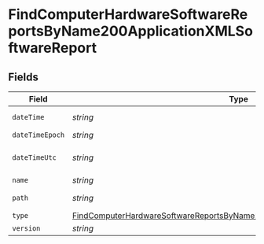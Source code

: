 # FindComputerHardwareSoftwareReportsByName200ApplicationXMLSoftwareReport


## Fields

| Field                                                                                                                                                                                   | Type                                                                                                                                                                                    | Required                                                                                                                                                                                | Description                                                                                                                                                                             | Example                                                                                                                                                                                 |
| --------------------------------------------------------------------------------------------------------------------------------------------------------------------------------------- | --------------------------------------------------------------------------------------------------------------------------------------------------------------------------------------- | --------------------------------------------------------------------------------------------------------------------------------------------------------------------------------------- | --------------------------------------------------------------------------------------------------------------------------------------------------------------------------------------- | --------------------------------------------------------------------------------------------------------------------------------------------------------------------------------------- |
| `dateTime`                                                                                                                                                                              | *string*                                                                                                                                                                                | :heavy_minus_sign:                                                                                                                                                                      | N/A                                                                                                                                                                                     | 2017-07-07 18:37:04                                                                                                                                                                     |
| `dateTimeEpoch`                                                                                                                                                                         | *string*                                                                                                                                                                                | :heavy_minus_sign:                                                                                                                                                                      | N/A                                                                                                                                                                                     | 1499470624555                                                                                                                                                                           |
| `dateTimeUtc`                                                                                                                                                                           | *string*                                                                                                                                                                                | :heavy_minus_sign:                                                                                                                                                                      | N/A                                                                                                                                                                                     | 2017-07-07T18:37:04.555-0500                                                                                                                                                            |
| `name`                                                                                                                                                                                  | *string*                                                                                                                                                                                | :heavy_minus_sign:                                                                                                                                                                      | N/A                                                                                                                                                                                     | Parallels Desktop.app                                                                                                                                                                   |
| `path`                                                                                                                                                                                  | *string*                                                                                                                                                                                | :heavy_minus_sign:                                                                                                                                                                      | N/A                                                                                                                                                                                     | /Applications/Parallels Desktop.app                                                                                                                                                     |
| `type`                                                                                                                                                                                  | [FindComputerHardwareSoftwareReportsByName200ApplicationXMLSoftwareReportType](../../models/operations/findcomputerhardwaresoftwarereportsbyname200applicationxmlsoftwarereporttype.md) | :heavy_minus_sign:                                                                                                                                                                      | N/A                                                                                                                                                                                     |                                                                                                                                                                                         |
| `version`                                                                                                                                                                               | *string*                                                                                                                                                                                | :heavy_minus_sign:                                                                                                                                                                      | N/A                                                                                                                                                                                     | 9.0                                                                                                                                                                                     |